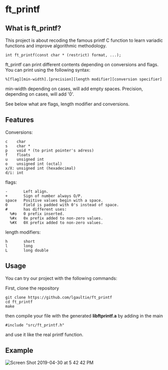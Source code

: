 ft_printf
===

## What is ft_printf?

This project is about recoding the famous printf C function to learn variadic functions and improve algorithmic methodology.

```
int ft_printf(const char * (restrict) format, ...);
```

ft_printf can print different contents depending on conversions and flags. 
You can print using the following syntax: 

```
%[flag][min-width].[precision][length modifier][conversion specifier]
```
min-width depending on cases, will add empty spaces.
Precision, depending on cases, will add '0'.

See below what are flags, length modifier and conversions.


## Features

Conversions:
```
c    char
s    char *
p    void * (to print pointer's adress)
f    floats
u    unsigned int
o    unsigned int (octal)
x/X: unsigned int (hexadecimal)
d/i: int
```
flags:
```
-       Left align.
+       Sign of number always O/P.
space   Positive values begin with a space.
0       Field is padded with 0's instead of space.
#       has different uses:
  %#o   0 prefix inserted.
  %#x   0x prefix added to non-zero values.
  %#X   0X prefix added to non-zero values.
```
length modifiers:
```
h       short
l       long
L       long double
```

## Usage

You can try our project with the following commands:

First, clone the repository
```
git clone https://github.com/lgaultie/ft_printf
cd ft_printf
make
```
then compile your file with the generated **libftprintf.a** by adding in the main 
```
#include "src/ft_printf.h"
```
and use it like the real printf function.

## Example

![Screen Shot 2019-04-30 at 5 42 42 PM](https://user-images.githubusercontent.com/45974214/56974806-da542400-6b6f-11e9-8354-3dd691d35cb9.png)
